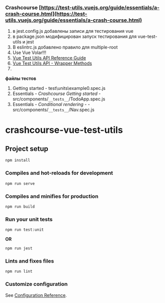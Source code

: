 ### Crashcourse [https://test-utils.vuejs.org/guide/essentials/a-crash-course.html](https://test-utils.vuejs.org/guide/essentials/a-crash-course.html) ###
1. в jest.config.js добавлены записи для тестирования vue
2. в package.json модифицирован запуск тестирования для vue-test-utils и jest
3. В eslintrc.js добавлено правило для multiple-root
4. Use Vue Volar!!!
5. [Vue Test Utils API Reference Guide](https://test-utils.vuejs.org/api/)
6. [Vue Test Utils API - Wrapper Methods](https://test-utils.vuejs.org/api/#wrapper-methods)
7. 



**файлы тестов**
1. Getting started - test\units\example0.spec.js
2. Essentials - *Crashcourse Getting started* - src/components/```__tests__```/TodoApp.spec.js
3. Essentials - *Conditional rendering* - - src/components/```__tests__```/Nav.spec.js


# crashcourse-vue-test-utils

## Project setup
```
npm install
```

### Compiles and hot-reloads for development
```
npm run serve
```

### Compiles and minifies for production
```
npm run build
```

### Run your unit tests
```
npm run test:unit
```
**OR**
```
npm run jest
```


### Lints and fixes files
```
npm run lint
```

### Customize configuration
See [Configuration Reference](https://cli.vuejs.org/config/).
